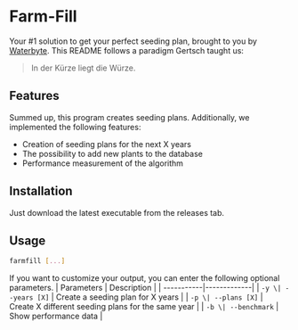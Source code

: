 # Farm-Fill
Your #1 solution to get your perfect seeding plan, brought to you by [Waterbyte](https://waterbyte.studio). 
This README follows a paradigm Gertsch taught us:
> In der Kürze liegt die Würze. 
## Features
Summed up, this program creates seeding plans.
Additionally, we implemented the following features:
* Creation of seeding plans for the next X years
* The possibility to add new plants to the database
* Performance measurement of the algorithm
## Installation
Just download the latest executable from the releases tab.
## Usage
```bash
farmfill [...]
```
If you want to customize your output, you can enter the following optional parameters. 
| Parameters | Description |
| -----------|-------------|
| `-y \| --years [X]` | Create a seeding plan for X years |
| `-p \| --plans [X]` | Create X different seeding plans for the same year |
| `-b \| --benchmark` | Show performance data |
